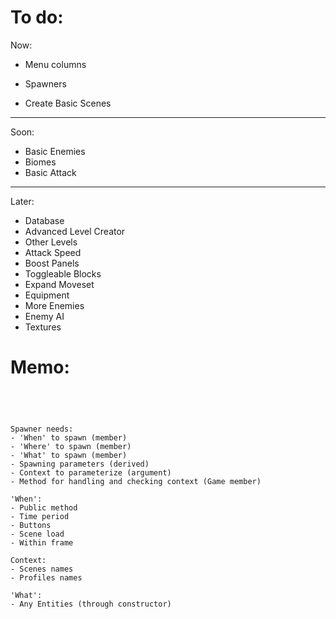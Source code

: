 

# To do:

Now:
- Menu columns
- Spawners

- Create Basic Scenes


----


Soon:
- Basic Enemies
- Biomes
- Basic Attack


----


Later:
- Database
- Advanced Level Creator
- Other Levels
- Attack Speed
- Boost Panels
- Toggleable Blocks
- Expand Moveset
- Equipment
- More Enemies
- Enemy AI
- Textures


# Memo:

```




Spawner needs:
- 'When' to spawn (member)
- 'Where' to spawn (member)
- 'What' to spawn (member)
- Spawning parameters (derived)
- Context to parameterize (argument)
- Method for handling and checking context (Game member)

'When':
- Public method
- Time period
- Buttons
- Scene load
- Within frame

Context:
- Scenes names
- Profiles names

'What':
- Any Entities (through constructor)













```





